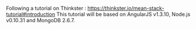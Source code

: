 Following a tutorial on Thinkster : https://thinkster.io/mean-stack-tutorial#introduction
This tutorial will be based on AngularJS v1.3.10, Node.js v0.10.31 and MongoDB 2.6.7.
